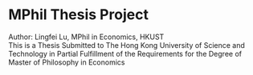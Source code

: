 # MPhil Thesis Project
Author: Lingfei Lu, MPhil in Economics, HKUST \
This is a Thesis Submitted to The Hong Kong University of Science and Technology in Partial Fulfillment of the Requirements for the Degree of Master of Philosophy in Economics
